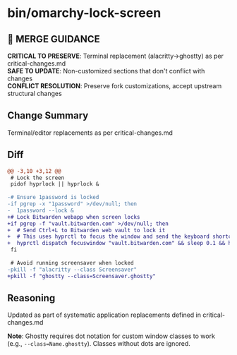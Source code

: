 # bin/omarchy-lock-screen

## 🚨 MERGE GUIDANCE
**CRITICAL TO PRESERVE**: Terminal replacement (alacritty→ghostty) as per critical-changes.md  
**SAFE TO UPDATE**: Non-customized sections that don't conflict with changes  
**CONFLICT RESOLUTION**: Preserve fork customizations, accept upstream structural changes

## Change Summary
Terminal/editor replacements as per critical-changes.md

## Diff
```diff
@@ -3,10 +3,12 @@
 # Lock the screen
 pidof hyprlock || hyprlock &
 
-# Ensure 1password is locked
-if pgrep -x "1password" >/dev/null; then
-  1password --lock &
+# Lock Bitwarden webapp when screen locks
+if pgrep -f "vault.bitwarden.com" >/dev/null; then
+  # Send Ctrl+L to Bitwarden web vault to lock it
+  # This uses hyprctl to focus the window and send the keyboard shortcut
+  hyprctl dispatch focuswindow "vault.bitwarden.com" && sleep 0.1 && hyprctl dispatch sendkey ctrl+l
 fi
 
 # Avoid running screensaver when locked
-pkill -f "alacritty --class Screensaver"
+pkill -f "ghostty --class=Screensaver.ghostty"
```

## Reasoning
Updated as part of systematic application replacements defined in critical-changes.md

**Note**: Ghostty requires dot notation for custom window classes to work (e.g., `--class=Name.ghostty`). Classes without dots are ignored.
